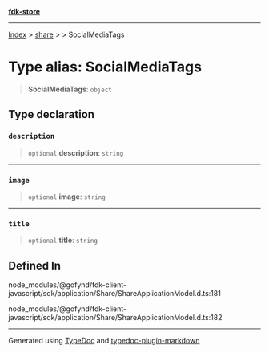 [**fdk-store**](../../../README.md)
***

[Index](../../../API.md) > [share](../../README.md) > [<internal>](../README.md) > SocialMediaTags

# Type alias: SocialMediaTags

> **SocialMediaTags**: `object`

## Type declaration

### `description`

> `optional` **description**: `string`

***

### `image`

> `optional` **image**: `string`

***

### `title`

> `optional` **title**: `string`

## Defined In

node\_modules/@gofynd/fdk-client-javascript/sdk/application/Share/ShareApplicationModel.d.ts:181

node\_modules/@gofynd/fdk-client-javascript/sdk/application/Share/ShareApplicationModel.d.ts:182

***
Generated using [TypeDoc](https://typedoc.org/) and [typedoc-plugin-markdown](https://www.npmjs.com/package/typedoc-plugin-markdown)
